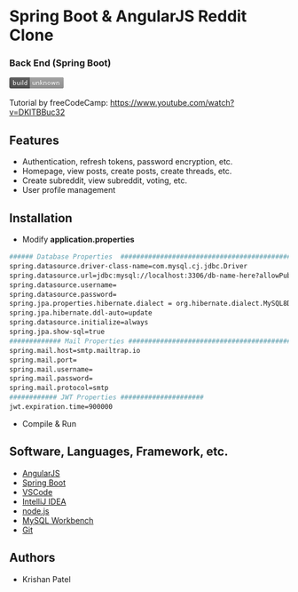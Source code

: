 # Spring Boot & AngularJS Reddit Clone
### Back End (Spring Boot)



[![Build Status](https://raw.githubusercontent.com/travis-ci/travis-api/master/public/images/result/unknown.png)](https://github.com/kpatel-1/Reddit-Clone-BE/)

Tutorial by freeCodeCamp: https://www.youtube.com/watch?v=DKlTBBuc32

## Features

- Authentication, refresh tokens, password encryption, etc.
- Homepage, view posts, create posts, create threads, etc.
- Create subreddit, view subreddit, voting, etc.
- User profile management

## Installation

- Modify **application.properties** 
```sh
###### Database Properties  ###########################################
spring.datasource.driver-class-name=com.mysql.cj.jdbc.Driver
spring.datasource.url=jdbc:mysql://localhost:3306/db-name-here?allowPublicKeyRetrieval=true&useSSL=false&serverTimezone=UTC&useLegacyDatetimeCode=false
spring.datasource.username=
spring.datasource.password=
spring.jpa.properties.hibernate.dialect = org.hibernate.dialect.MySQL8Dialect
spring.jpa.hibernate.ddl-auto=update
spring.datasource.initialize=always
spring.jpa.show-sql=true
############# Mail Properties ###########################################
spring.mail.host=smtp.mailtrap.io
spring.mail.port=
spring.mail.username=
spring.mail.password=
spring.mail.protocol=smtp
############ JWT Properties #####################
jwt.expiration.time=900000
```

- Compile & Run

## Software, Languages, Framework, etc.

- [AngularJS](https://angularjs.org/)
- [Spring Boot](https://spring.io/projects/spring-boot)
- [VSCode](https://code.visualstudio.com/)
- [IntelliJ IDEA](https://www.jetbrains.com/idea/)
- [node.js](https://nodejs.org/en/)
- [MySQL Workbench](https://www.mysql.com/products/workbench/)
- [Git](https://git-scm.com/)


## Authors
- Krishan Patel
